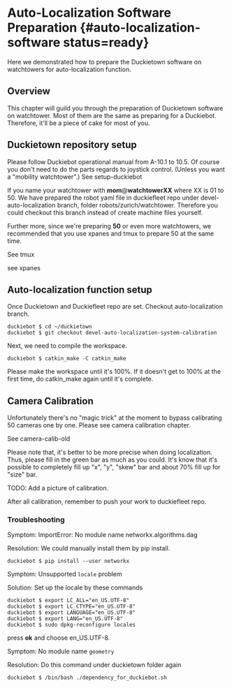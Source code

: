 # Auto-Localization Software Preparation {#auto-localization-software status=ready}

Here we demonstrated how to prepare the Duckietown software on watchtowers for auto-localization function.

## Overview

This chapter will guild you through the preparation of Duckietown software on watchtower. Most of them are the same as preparing for a Duckiebot. Therefore, it'll be a piece of cake for most of you.

## Duckietown repository setup

Please follow Duckiebot operational manual from A-10.1 to 10.5. Of course you don't need to do the parts regards to joystick control. (Unless you want a "mobility watchtower".) <!-- See:[](#setup-duckiebot) --> See setup-duckiebot

If you name your watchtower with **mom**@**watchtowerXX** where XX is 01 to 50. We have prepared the robot yaml file in duckiefleet repo under devel-auto-localization branch, folder robots/zurich/watchtower. Therefore you could checkout this branch instead of create machine files yourself.

Further more, since we're preparing **50** or even more watchtowers, we recommended that you use xpanes and tmux to prepare 50 at the same time.

<!-- See:[](#tmux) -->

See tmux

<!-- See:[](#xpanes) -->

see xpanes

## Auto-localization function setup

Once Duckietown and Duckiefleet repo are set. Checkout auto-localization branch.

    duckiebot $ cd ~/duckietown
    duckiebot $ git checkout devel-auto-localization-system-calibration

Next, we need to compile the workspace.

    duckiebot $ catkin_make -C catkin_make

Please make the workspace until it's 100%. If it doesn't get to 100% at the first time, do catkin_make again until it's complete.


## Camera Calibration

Unfortunately there's no "magic trick" at the moment to bypass calibrating 50 cameras one by one. Please see camera calibration chapter.

<!-- See: [](#camera-calib-old) -->

See camera-calib-old

Please note that, it's better to be more precise when doing localization. Thus, please fill in the green bar as much as you could. It's know that it's possible to completely fill up "x", "y", "skew" bar and about 70% fill up for "size" bar.

TODO: Add a picture of calibration.

After all calibration, remember to push your work to duckiefleet repo.

### Troubleshooting

Symptom: ImportError: No module name networkx.algorithms.dag

Resolution: We could manually install them by pip install.

    duckiebot $ pip install --user networkx

Symptom: Unsupported `locale` problem

Solution: Set up the locale by these commands

    duckiebot $ export LC_ALL="en_US.UTF-8"
    duckiebot $ export LC_CTYPE="en_US.UTF-8"
    duckiebot $ export LANGUAGE="en_US.UTF-8"
    duckiebot $ export LANG="en_US.UTF-8"
    duckiebot $ sudo dpkg-reconfigure locales

press **ok** and choose en_US.UTF-8.

Symptom: No module name `geometry`

Resolution: Do this command under duckietown folder again

    duckiebot $ /bin/bash ./dependency_for_duckiebot.sh
